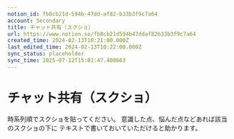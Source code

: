 ```yaml
---
notion_id: fb8cb21d-594b-47dd-af82-b33b3f9c7a64
account: Secondary
title: チャット共有（スクショ）
url: https://www.notion.so/fb8cb21d594b47ddaf82b33b3f9c7a64
created_time: 2024-02-13T10:21:00.000Z
last_edited_time: 2024-02-13T10:22:00.000Z
sync_status: placeholder
sync_time: 2025-07-12T15:01:47.400663
---
```

# チャット共有（スクショ）

時系列順でスクショを貼ってください。
意識した点、悩んだ点などあれば該当のスクショの下に
テキストで書いておいていただけると助かります。